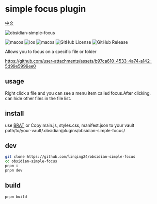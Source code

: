 # simple focus plugin

[中文](./README-ZH.md)

![obsidian-simple-focus](https://socialify.git.ci/linqing24/obsidian-simple-focus/image?font=Inter&issues=1&language=1&name=1&owner=1&pattern=Circuit%20Board&theme=Light)

![macos](https://img.shields.io/badge/platform-macOS-333?logo=apple) ![ios](https://img.shields.io/badge/platform-iOS-333?logo=apple) ![macos](https://img.shields.io/badge/obsidian-plugin-7C3AED?logo=obsidian) ![GitHub License](https://img.shields.io/github/license/linqing24/obsidian-simple-focus) ![GitHub Release](https://img.shields.io/github/v/release/linqing24/obsidian-simple-focus)


Allows you to focus on a specific file or folder


https://github.com/user-attachments/assets/b97ca610-4533-4a74-a142-5d99e5999ee0



## usage

Right click a file and you can see a menu item called focus.After clicking, can hide other files in the file list.


## install

use [BRAT](https://github.com/TfTHacker/obsidian42-brat) or Copy main.js, styles.css, manifest.json to your vault path/to/your-vault/.obsidian/plugins/obsidian-simple-focus/

## dev

```bash
git clone https://github.com/linqing24/obsidian-simple-focus
cd obsidian-simple-focus
pnpm i
pnpm dev
```

## build

```bash
pnpm build
```
